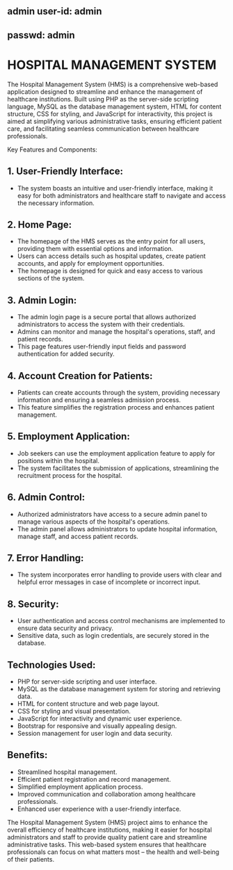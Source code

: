 ## admin user-id: admin
## passwd: admin


# HOSPITAL MANAGEMENT SYSTEM
The Hospital Management System (HMS) is a comprehensive web-based application designed to streamline and enhance the management of healthcare institutions. Built using PHP as the server-side scripting language, MySQL as the database management system, HTML for content structure, CSS for styling, and JavaScript for interactivity, this project is aimed at simplifying various administrative tasks, ensuring efficient patient care, and facilitating seamless communication between healthcare professionals.

Key Features and Components:

## 1. User-Friendly Interface:
   - The system boasts an intuitive and user-friendly interface, making it easy for both administrators and healthcare staff to navigate and access the necessary information.

## 2. Home Page:
   - The homepage of the HMS serves as the entry point for all users, providing them with essential options and information.
   - Users can access details such as hospital updates, create patient accounts, and apply for employment opportunities.
   - The homepage is designed for quick and easy access to various sections of the system.

## 3. Admin Login:
   - The admin login page is a secure portal that allows authorized administrators to access the system with their credentials.
   - Admins can monitor and manage the hospital's operations, staff, and patient records.
   - This page features user-friendly input fields and password authentication for added security.

## 4. Account Creation for Patients:
   - Patients can create accounts through the system, providing necessary information and ensuring a seamless admission process.
   - This feature simplifies the registration process and enhances patient management.

## 5. Employment Application:
   - Job seekers can use the employment application feature to apply for positions within the hospital.
   - The system facilitates the submission of applications, streamlining the recruitment process for the hospital.

## 6. Admin Control:
   - Authorized administrators have access to a secure admin panel to manage various aspects of the hospital's operations.
   - The admin panel allows administrators to update hospital information, manage staff, and access patient records.

## 7. Error Handling:
   - The system incorporates error handling to provide users with clear and helpful error messages in case of incomplete or incorrect input.

## 8. Security:
   - User authentication and access control mechanisms are implemented to ensure data security and privacy.
   - Sensitive data, such as login credentials, are securely stored in the database.

## Technologies Used:
- PHP for server-side scripting and user interface.
- MySQL as the database management system for storing and retrieving data.
- HTML for content structure and web page layout.
- CSS for styling and visual presentation.
- JavaScript for interactivity and dynamic user experience.
- Bootstrap for responsive and visually appealing design.
- Session management for user login and data security.

## Benefits:
- Streamlined hospital management.
- Efficient patient registration and record management.
- Simplified employment application process.
- Improved communication and collaboration among healthcare professionals.
- Enhanced user experience with a user-friendly interface.

The Hospital Management System (HMS) project aims to enhance the overall efficiency of healthcare institutions, making it easier for hospital administrators and staff to provide quality patient care and streamline administrative tasks. This web-based system ensures that healthcare professionals can focus on what matters most – the health and well-being of their patients.
